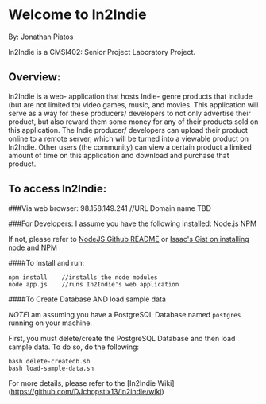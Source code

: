 Welcome to In2Indie
==================
By: Jonathan Piatos

In2Indie is a CMSI402: Senior Project Laboratory Project. 

Overview:
------------
In2Indie is a web- application that hosts Indie- genre products that include (but are not limited to) video games, music, and movies. This application will serve as a way for these producers/ developers to not only advertise their product, but also reward them some money for any of their products sold on this application. The Indie producer/ developers can upload their product online to a remote server, which will be turned into a viewable product on In2Indie. Other users (the community) can view a certain product a limited amount of time on this application and download and purchase that product.

To access In2Indie:
-------------------

###Via web browser: 
    98.158.149.241  //URL Domain name TBD

###For Developers:
I assume you have the following installed:
    Node.js
    NPM
    
If not, please refer to [NodeJS Github README](https://github.com/joyent/node) or [Isaac's Gist on installing node and NPM](https://gist.github.com/isaacs/579814)

####To Install and run:

    npm install    //installs the node modules 
    node app.js    //runs In2Indie's web application

####To Create Database AND load sample data

*NOTE*I am assuming you have a PostgreSQL Database named `postgres` running on your machine.

First, you must delete/create the PostgreSQL Database and then load sample data.  To do so, do the following:
    
    bash delete-createdb.sh
    bash load-sample-data.sh 

For more details, please refer to the [In2Indie Wiki] (https://github.com/DJchopstix13/in2indie/wiki)


